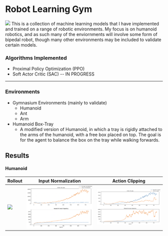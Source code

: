 # Robot Learning Gym
<img src="./media/fasterwalkgif.gif" width="240px">
This is a collection of machine learning models that I have implemented and trained on a range of robotic environments.
My focus is on humanoid robotics, and as such many of the enviornments will involve some form of bipedal robot, though
many other environments may be included to validate certain models.

### Algorithms Implemented
- Proximal Policy Optimization (PPO)
- Soft Actor Critic (SAC) -- IN PROGRESS
---
### Environments
- Gymnasium Environments (mainly to validate)
    - Humanoid
    -  Ant
    -  Arm
-  Humanoid Box-Tray
    - A modified version of Humanoid, in which a tray is rigidly attached to the arms of the humanoid, with a
      free box placed on top. The goal is for the agent to balance the box on the tray while walking forwards.

## Results
#### Humanoid
| <div align="center"> Rollout </div> | <div align="center">  Input Normalization </div> |  <div align="center"> Action Clipping </div> |
|--- | --- | --- |
| [<img src="./media/fasterwalkgif.gif" width="240px">](./media/improvedhumanoidwalk.mp4) | [<img src="./media/inpnormppo.png" width="240px">](./media/inpnormppo.png) | [<img src="./media/tanhppo.png" width="240px">](./media/tanhppo.png) |

<!-- </div>
<div align="center">
<div align="Center">Roll out of Trajectory
[![Walking](./media/humanoidwalkthumbnail.png)](.media/improvedhumanoidwalk.mp4)
</div>
<div align="center"> Reward and loss during training
Reward and loss plots during training:
![Reward Plot comparing action clipping to tanh](./media/tanhppo.png)
![Reward plot showing result of input normalization](./media/inpnormppo.png)
</div> -->
